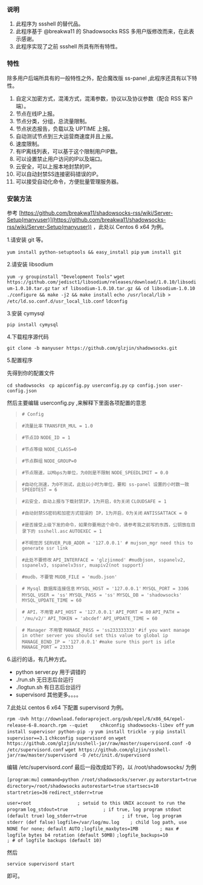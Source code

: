 ### 说明

1. 此程序为 ssshell 的替代品。
2. 此程序基于 @breakwa11 的 Shadowsocks RSS 多用户版修改而来，在此表示感谢。
3. 此程序实现了之前 ssshell 所具有所有特性。

### 特性

除多用户后端所具有的一般特性之外，配合魔改版 ss-panel ,此程序还具有以下特性。

1. 自定义加密方式，混淆方式，混淆参数，协议以及协议参数（配合 RSS 客户端）。
2. 节点在线IP上报。
3. 节点分类，分组，总流量限制。
4. 节点状态报告，负载以及 UPTIME 上报。
5. 自动测试节点到三大运营商速度并且上报。
6. 速度限制。
7. 有IP离线列表，可以基于这个限制用户IP数。
8. 可以设置禁止用户访问的IP以及端口。
9. 云安全，可以上报本地封禁的IP。
10. 可以自动封禁SS连接密码错误的IP。
11. 可以接受自动化命令，方便批量管理服务器。

### 安装方法

参考 [https://github.com/breakwa11/shadowsocks-rss/wiki/Server-Setup(manyuser)](https://github.com/breakwa11/shadowsocks-rss/wiki/Server-Setup(manyuser)) ，此处以 Centos 6 x64 为例。

1.请安装 git 等。

`yum install python-setuptools && easy_install pip`
`yum install git`

2.请安装 libsodium

`yum -y groupinstall "Development Tools"`
`wget https://github.com/jedisct1/libsodium/releases/download/1.0.10/libsodium-1.0.10.tar.gz`
`tar xf libsodium-1.0.10.tar.gz && cd libsodium-1.0.10`
`./configure && make -j2 && make install`
`echo /usr/local/lib > /etc/ld.so.conf.d/usr_local_lib.conf`
`ldconfig`

3.安装 cymysql

`pip install cymysql`

4.下载程序源代码

`git clone -b manyuser https://github.com/glzjin/shadowsocks.git`

5.配置程序

先得到你的配置文件

`cd shadowsocks `
`cp apiconfig.py userconfig.py`
`cp config.json user-config.json`

然后主要编辑 userconfig.py ,来解释下里面各项配置的意思

> `# Config`

> `#流量比率`
> `TRANSFER_MUL = 1.0`

> `#节点ID`
> `NODE_ID = 1`

> `#节点等级`
> `NODE_CLASS=0`

> `#节点群组`
> `NODE_GROUP=0`

> `#节点限速，以Mbps为单位，为0则是不限制`
> `NODE_SPEEDLIMIT = 0.0`

> `#自动化测速，为0不测试，此处以小时为单位，要和 ss-panel 设置的小时数一致`
> `SPEEDTEST = 6`

> `#云安全，自动上报与下载封禁IP，1为开启，0为关闭`
> `CLOUDSAFE = 1`

> `#自动封禁SS密码和加密方式错误的 IP，1为开启，0为关闭`
> `ANTISSATTACK = 0`

> `#是否接受上级下发的命令，如果你要用这个命令，请参考我之前写的东西，公钥放在目录下的 ssshell.asc`
> `AUTOEXEC = 1`

> `#不明觉厉`
> `SERVER_PUB_ADDR = '127.0.0.1' # mujson_mgr need this to generate ssr link`

> `#此处不要修改`
> `API_INTERFACE = 'glzjinmod' #mudbjson, sspanelv2, sspanelv3, sspanelv3ssr, muapiv2(not support)`

> `#mudb，不要管`
> `MUDB_FILE = 'mudb.json'`

> `# Mysql 数据库连接信息`
> `MYSQL_HOST = '127.0.0.1'`
> `MYSQL_PORT = 3306`
> `MYSQL_USER = 'ss'`
> `MYSQL_PASS = 'ss'`
> `MYSQL_DB = 'shadowsocks'`
> `MYSQL_UPDATE_TIME = 60`

> `# API，不用管`
> `API_HOST = '127.0.0.1'`
> `API_PORT = 80`
> `API_PATH = '/mu/v2/'`
> `API_TOKEN = 'abcdef'`
> `API_UPDATE_TIME = 60`

> `# Manager 不用管`
> `MANAGE_PASS = 'ss233333333'`
> `#if you want manage in other server you should set this value to global ip`
> `MANAGE_BIND_IP = '127.0.0.1'`
> `#make sure this port is idle`
> `MANAGE_PORT = 23333`

6.运行的话，有几种方式。

* python server.py 用于调错的
* ./run.sh 无日志后台运行
* ./logtun.sh 有日志后台运行
* supervisord 
其他更多。。。。

7.此处以 centos 6 x64 下配置 supervisord 为例。

`rpm -Uvh http://download.fedoraproject.org/pub/epel/6/x86_64/epel-release-6-8.noarch.rpm --quiet    `
`chkconfig shadowsocks-libev off`
`yum install supervisor python-pip -y`
`yum install trickle -y`
`pip install supervisor==3.1`
`chkconfig supervisord on`
`wget https://github.com/glzjin/ssshell-jar/raw/master/supervisord.conf -O /etc/supervisord.conf`
`wget https://github.com/glzjin/ssshell-jar/raw/master/supervisord -O /etc/init.d/supervisord`

编辑 /etc/supervisord.conf 最后一段改成如下的，以 /root/shadowsocks/ 为例

`[program:mu]`
`command=python /root/shadowsocks/server.py`
`autorstart=true`
`directory=/root/shadowsocks`
`autorestart=true`
`startsecs=10`
`startretries=36`
`redirect_stderr=true`


`user=root                 ; setuid to this UNIX account to run the program`
`log_stdout=true             ; if true, log program stdout (default true)`
`log_stderr=true             ; if true, log program stderr (def false)`
`logfile=/var/log/mu.log    ; child log path, use NONE for none; default AUTO`
`;logfile_maxbytes=1MB        ; max # logfile bytes b4 rotation (default 50MB)`
`;logfile_backups=10          ; # of logfile backups (default 10)`

然后

`service supervisord start`

即可。


